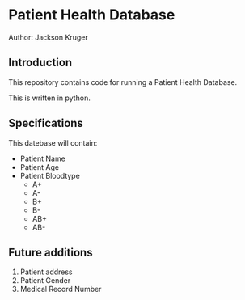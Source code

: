 # Patient Health Database

Author: Jackson Kruger

## Introduction
This repository contains code for running a Patient Health Database.

This is written in python.

## Specifications
This datebase will contain:
* Patient Name
* Patient Age
* Patient Bloodtype
	- A+
	- A-
	- B+
	- B-
	- AB+
	- AB-

## Future additions
1. Patient address
1. Patient Gender
1. Medical Record Number
